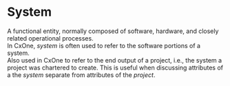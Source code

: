 # System


A functional entity, normally composed of software, hardware, and
closely related operational processes.\
In CxOne, *system* is often used to refer to the software portions of a
system.\
Also used in CxOne to refer to the end output of a project, i.e., the
system a project was chartered to create. This is useful when discussing
attributes of a the *system* separate from attributes of the *project*.

